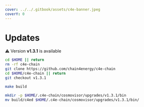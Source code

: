 ```yaml
---
cover: ../../.gitbook/assets/c4e-banner.jpeg
coverY: 0
---
```


# Updates

⚠️ Version **v1.3.1** is available

```bash
cd $HOME || return
rm -rf c4e-chain
git clone https://github.com/chain4energy/c4e-chain
cd $HOME/c4e-chain || return
git checkout v1.3.1

make build

mkdir -p $HOME/.c4e-chain/cosmovisor/upgrades/v1.3.1/bin
mv build/c4ed $HOME/.c4e-chain/cosmovisor/upgrades/v1.3.1/bin/
```

